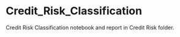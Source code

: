 # Credit_Risk_Classification

Credit Risk Classification notebook and report in Credit Risk folder.

